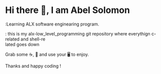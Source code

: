 # Hi there :wave:, I am Abel Solomon

:Learning ALX software enginearing program.

: this is my alx-low_level_programming git repository where everythign c-related and shell-re\
lated goes down


Grab some :coffee:, :pizza: and use your :desktop_computer: to enjoy.

Thanks and happy coding !


